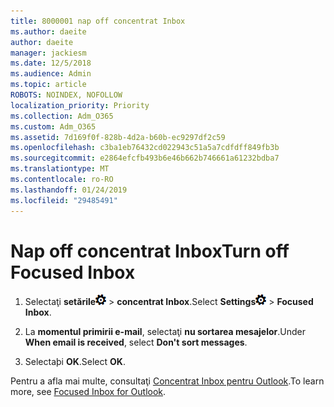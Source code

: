 ```yaml
---
title: 8000001 nap off concentrat Inbox
ms.author: daeite
author: daeite
manager: jackiesm
ms.date: 12/5/2018
ms.audience: Admin
ms.topic: article
ROBOTS: NOINDEX, NOFOLLOW
localization_priority: Priority
ms.collection: Adm_O365
ms.custom: Adm_O365
ms.assetid: 7d169f0f-828b-4d2a-b60b-ec9297df2c59
ms.openlocfilehash: c3ba1eb76432cd022943c51a5a7cdfdff849fb3b
ms.sourcegitcommit: e2864efcfb493b6e46b662b746661a61232bdba7
ms.translationtype: MT
ms.contentlocale: ro-RO
ms.lasthandoff: 01/24/2019
ms.locfileid: "29485491"
---
```

# <a name="turn-off-focused-inbox"></a><span data-ttu-id="dcbc7-102">Nap off concentrat Inbox</span><span class="sxs-lookup"><span data-stu-id="dcbc7-102">Turn off Focused Inbox</span></span>

1. <span data-ttu-id="dcbc7-103">Selectaţi **setările**![setari](media/f4b2e798-fff1-4a14-931f-5677a4543b58.png) \> **concentrat Inbox**.</span><span class="sxs-lookup"><span data-stu-id="dcbc7-103">Select **Settings**![Settings](media/f4b2e798-fff1-4a14-931f-5677a4543b58.png) \> **Focused Inbox**.</span></span>
    
2. <span data-ttu-id="dcbc7-104">La **momentul primirii e-mail**, selectaţi **nu sortarea mesajelor**.</span><span class="sxs-lookup"><span data-stu-id="dcbc7-104">Under **When email is received**, select **Don't sort messages**.</span></span>
    
3. <span data-ttu-id="dcbc7-105">Selectaþi **OK**.</span><span class="sxs-lookup"><span data-stu-id="dcbc7-105">Select **OK**.</span></span>
    
<span data-ttu-id="dcbc7-106">Pentru a afla mai multe, consultaţi [Concentrat Inbox pentru Outlook](https://go.microsoft.com/fwlink/p/?linkid=873108).</span><span class="sxs-lookup"><span data-stu-id="dcbc7-106">To learn more, see [Focused Inbox for Outlook](https://go.microsoft.com/fwlink/p/?linkid=873108).</span></span>
  

